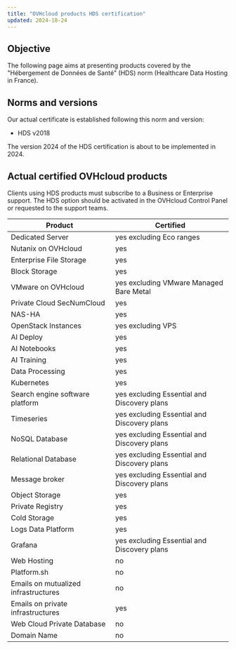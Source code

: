 ```yaml
---
title: "OVHcloud products HDS certification"
updated: 2024-10-24
---
```


## Objective

The following page aims at presenting products covered by the "Hébergement de Données de Santé" (HDS) norm (Healthcare Data Hosting in France).

## Norms and versions

Our actual certificate is established following this norm and version:

- HDS v2018

The version 2024 of the HDS certification is about to be implemented in 2024.

## Actual certified OVHcloud products

Clients using HDS products must subscribe to a Business or Enterprise support. The HDS option should be activated in the OVHcloud Control Panel or requested to the support teams.

| **Product** | **Certified** | 
| --- | ---  | 
| Dedicated Server | yes excluding Eco ranges | 
| Nutanix on OVHcloud | yes | 
| Enterprise File Storage | yes | 
| Block Storage | yes | 
| VMware on OVHcloud | yes excluding VMware Managed Bare Metal | 
| Private Cloud SecNumCloud | yes | 
| NAS-HA | yes | 
| OpenStack Instances | yes excluding VPS | 
| AI Deploy | yes | 
| AI Notebooks | yes | 
| AI Training | yes | 
| Data Processing | yes | 
| Kubernetes | yes |
| Search engine software platform | yes excluding Essential and Discovery plans | 
| Timeseries | yes excluding Essential and Discovery plans |
| NoSQL Database | yes excluding Essential and Discovery plans | 
| Relational Database | yes excluding Essential and Discovery plans | 
| Message broker | yes excluding Essential and Discovery plans | 
| Object Storage | yes | 
| Private Registry | yes | 
| Cold Storage | yes | 
| Logs Data Platform | yes | 
| Grafana | yes excluding Essential and Discovery plans | 
| Web Hosting | no | 
| Platform.sh | no | 
| Emails on mutualized infrastructures | no |
| Emails on private infrastructures | yes | 
| Web Cloud Private Database | no | 
| Domain Name | no | 
